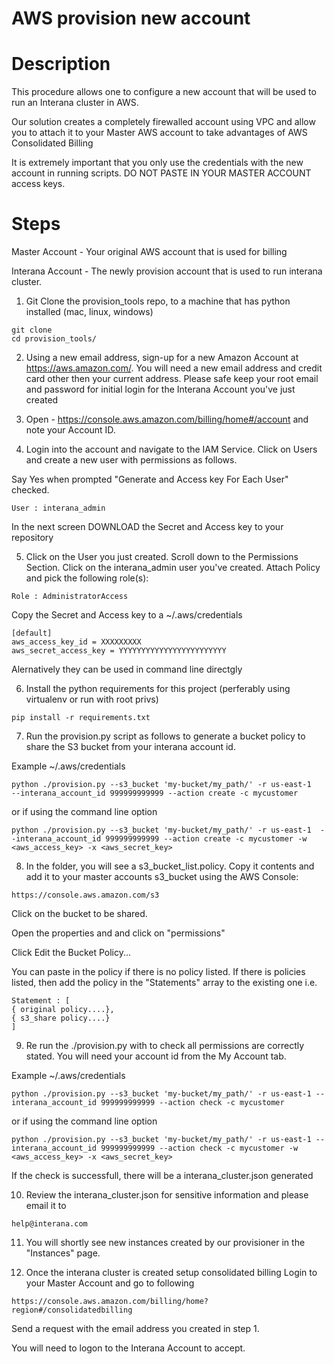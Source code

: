 # AWS provision new account



# Description

This procedure allows one to configure a new account that will be used to run an Interana cluster in AWS.

Our solution creates a completely firewalled account using VPC and allow you to attach it to your Master AWS account to take advantages of AWS Consolidated Billing

It is extremely important that you only use the credentials with the new account in running scripts.  DO NOT PASTE IN YOUR MASTER ACCOUNT access keys.



# Steps

Master Account - Your original AWS account that is used for billing

Interana Account - The newly provision account that is used to run interana cluster.

1) Git Clone the provision_tools repo, to a machine that has python installed (mac, linux, windows)
```
git clone 
cd provision_tools/
```

2) Using a new email address, sign-up for a new Amazon Account at https://aws.amazon.com/.  You will need a new email address and credit card other then your current address.
Please safe keep your root email and password for initial login for the Interana Account you've just created

3) Open - https://console.aws.amazon.com/billing/home#/account and note your Account ID.

4) Login into the account and navigate to the IAM Service.  Click on Users and create a new user with permissions as follows.

Say Yes when prompted "Generate and Access key For Each User" checked.
```
User : interana_admin
```
In the next screen DOWNLOAD the Secret and Access key to your repository

5) Click on the User you just created.  Scroll down to the Permissions Section.  Click on the interana_admin user you've created.  Attach Policy and pick the following role(s):
```
Role : AdministratorAccess
```

Copy the Secret and Access key to a ~/.aws/credentials 

```
[default]
aws_access_key_id = XXXXXXXXX
aws_secret_access_key = YYYYYYYYYYYYYYYYYYYYYYYY
```

Alernatively they can be used in command line directgly

6) Install the python requirements for this project (perferably using virtualenv or run with root privs)
```
pip install -r requirements.txt 
```

7) Run the provision.py script as follows to generate a bucket policy to share the S3 bucket from your interana account id.

Example ~/.aws/credentials
```
python ./provision.py --s3_bucket 'my-bucket/my_path/' -r us-east-1   --interana_account_id 999999999999 --action create -c mycustomer
```

or if using the command line option

```
python ./provision.py --s3_bucket 'my-bucket/my_path/' -r us-east-1  --interana_account_id 999999999999 --action create -c mycustomer -w <aws_access_key> -x <aws_secret_key>
```


8) In the folder, you will see a s3_bucket_list.policy.  Copy it contents and add it to your master accounts
s3_bucket using the AWS Console:
```
https://console.aws.amazon.com/s3
```

Click on the bucket to be shared.

Open the properties and and click on "permissions"

Click Edit the Bucket Policy...

You can paste in the policy if there is no policy listed.   If there is policies listed, then add the policy in the "Statements" array to the existing one
i.e.
```
Statement : [
{ original policy....},
{ s3_share policy....}
]
```

9) Re run the ./provision.py with to check all permissions are correctly stated.  You will need your account id from the My Account tab.

Example ~/.aws/credentials
```
python ./provision.py --s3_bucket 'my-bucket/my_path/' -r us-east-1 --interana_account_id 999999999999 --action check -c mycustomer
```

or if using the command line option

```
python ./provision.py --s3_bucket 'my-bucket/my_path/' -r us-east-1 --interana_account_id 999999999999 --action check -c mycustomer -w <aws_access_key> -x <aws_secret_key>
```

If the check is successfull, there will be a interana_cluster.json generated

10) Review the interana_cluster.json for sensitive information and please email it to 
```
help@interana.com
```

11)  You will shortly see new instances created by our provisioner in the "Instances" page.


12) Once the interana cluster is created setup consolidated billing
Login to your Master Account and go to following
```
https://console.aws.amazon.com/billing/home?region#/consolidatedbilling
```

Send a request with the email address you created in step 1.

You will need to logon to the Interana Account to accept.








